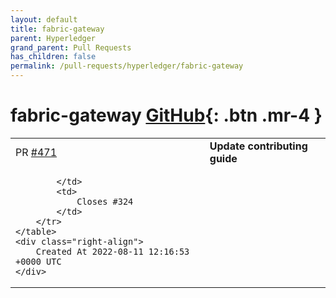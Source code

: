 ```yaml
---
layout: default
title: fabric-gateway
parent: Hyperledger
grand_parent: Pull Requests
has_children: false
permalink: /pull-requests/hyperledger/fabric-gateway
---
```


# fabric-gateway <span class="fs-3 right-align">[GitHub](https://github.com/hyperledger/fabric-gateway){: .btn .mr-4 }</span>


<div>
    <table>
        <tr>
            <td>
                PR <a href="https://github.com/hyperledger/fabric-gateway/pull/471" class=".btn">#471</a>
            </td>
            <td>
                <b>
                    Update contributing guide
                </b>
            </td>
        </tr>
        <tr>
            <td>
                
            </td>
            <td>
                Closes #324
            </td>
        </tr>
    </table>
    <div class="right-align">
        Created At 2022-08-11 12:16:53 +0000 UTC
    </div>
</div>

